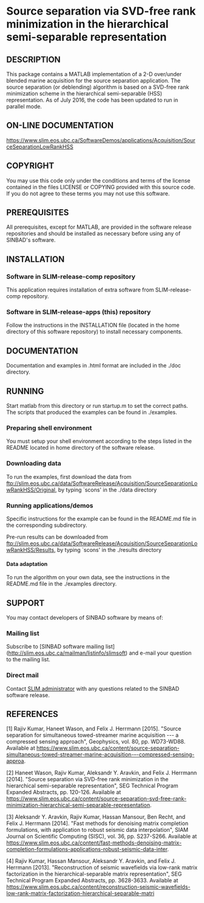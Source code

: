 # Source separation via SVD-free rank minimization in the hierarchical semi-separable representation


## DESCRIPTION 

This package contains a MATLAB implementation of a 2-D over/under
blended marine acquisition for the source separation application. The
source separation (or deblending) algorithm is based on a SVD-free
rank minimization scheme in the hierarchical semi-separable (HSS)
representation. As of July 2016, the code has been updated to run in
parallel mode.


## ON-LINE DOCUMENTATION
   
https://www.slim.eos.ubc.ca/SoftwareDemos/applications/Acquisition/SourceSeparationLowRankHSS


## COPYRIGHT
   
You may use this code only under the conditions and terms of the
license contained in the files LICENSE or COPYING provided with this
source code. If you do not agree to these terms you may not use this
software.


## PREREQUISITES
   
All prerequisites, except for MATLAB, are provided in the software
release repositories and should be installed as necessary before using
any of SINBAD's software.


## INSTALLATION

### Software in SLIM-release-comp repository

This application requires installation of extra software from
SLIM-release-comp repository.

### Software in SLIM-release-apps (this) repository

Follow the instructions in the INSTALLATION file (located in the home
directory of this software repository) to install necessary
components.


## DOCUMENTATION 
   
Documentation and examples in .html format are included in the ./doc
directory.


## RUNNING
   
Start matlab from this directory or run startup.m to set the correct
paths. The scripts that produced the examples can be found in
./examples.

### Preparing shell environment
   
You must setup your shell environment according to the steps listed in
the README located in home directory of the software release.

### Downloading data
    
To run the examples, first download the data from
ftp://slim.eos.ubc.ca/data/SoftwareRelease/Acquisition/SourceSeparationLowRankHSS/Original,
by typing `scons' in the ./data directory

### Running applications/demos
    
Specific instructions for the example can be found in the README.md
file in the corresponding subdirectory.

Pre-run results can be downloaded from
ftp://slim.eos.ubc.ca/data/SoftwareRelease/Acquisition/SourceSeparationLowRankHSS/Results,
by typing `scons' in the ./results directory

#### Data adaptation
    
To run the algorithm on your own data, see the instructions in the
README.md file in the ./examples directory.


## SUPPORT
  
You may contact developers of SINBAD software by means of:

### Mailing list

Subscribe to [SINBAD software mailing list]
(http://slim.eos.ubc.ca/mailman/listinfo/slimsoft) and e-mail your
question to the mailing list.

### Direct mail
  
Contact [SLIM administrator](mailto:softadmin@slimweb.eos.ubc.ca) with
any questions related to the SINBAD software release.


## REFERENCES

[1] Rajiv Kumar, Haneet Wason, and Felix J. Herrmann [2015]. "Source
separation for simultaneous towed-streamer marine acquisition --- a
compressed sensing approach", Geophysics, vol. 80, pp. WD73-WD88.
Available at
https://www.slim.eos.ubc.ca/content/source-separation-simultaneous-towed-streamer-marine-acquisition-–-compressed-sensing-approa.

[2] Haneet Wason, Rajiv Kumar, Aleksandr Y. Aravkin, and Felix
J. Herrmann [2014]. "Source separation via SVD-free rank minimization
in the hierarchical semi-separable representation", SEG Technical
Program Expanded Abstracts, pp. 120-126. Available at
https://www.slim.eos.ubc.ca/content/source-separation-svd-free-rank-minimization-hierarchical-semi-separable-representation.

[3] Aleksandr Y. Aravkin, Rajiv Kumar, Hassan Mansour, Ben Recht, and
Felix J. Herrmann [2014]. "Fast methods for denoising matrix
completion formulations, with application to robust seismic data
interpolation", SIAM Journal on Scientific Computing (SISC), vol. 36,
pp. S237-S266. Available at
https://www.slim.eos.ubc.ca/content/fast-methods-denoising-matrix-completion-formulations-applications-robust-seismic-data-inter.

[4] Rajiv Kumar, Hassan Mansour, Aleksandr Y. Aravkin, and Felix
J. Herrmann [2013]. "Reconstruction of seismic wavefields via low-rank
matrix factorization in the hierarchical-separable matrix
representation", SEG Technical Program Expanded Abstracts,
pp. 3628-3633. Available at
https://www.slim.eos.ubc.ca/content/reconstruction-seismic-wavefields-low-rank-matrix-factorization-hierarchical-separable-matri


